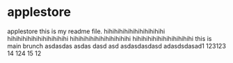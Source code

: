# applestore
applestore
this is my readme file.
hihihihihihihihihihihihi
hihihihihihihihihihihihi
hihihihihihihihihihihihi
hihihihihihihihihihihihi
this is main brunch
asdasdas
asdas
dasd
asd
asdasdasdasd
adasdsdasad1
123123
14
124
15
12

